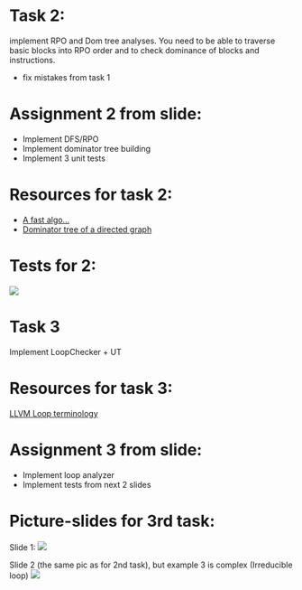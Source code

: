 # Task 2:
implement RPO and Dom tree analyses. You need to be able to traverse basic blocks into RPO order and to check
dominance of blocks and instructions.
+ fix mistakes from task 1

# Assignment 2 from slide:
* Implement DFS/RPO
* Implement dominator tree building
* Implement 3 unit tests

# Resources for task 2:
* [A fast algo...](https://www.cs.princeton.edu/courses/archive/fall03/cs528/handouts/a%20fast%20algorithm%20for%20finding.pdf)
* [Dominator tree of a directed graph](https://tanujkhattar.wordpress.com/2016/01/11/dominator-tree-of-a-directed-graph/)

# Tests for 2:
<image src="task2.jpg">


# Task 3
Implement LoopChecker + UT

# Resources for task 3:
[LLVM Loop terminology](https://llvm.org/docs/LoopTerminology.html)

# Assignment 3 from slide:
* Implement loop analyzer
* Implement tests from next 2 slides

# Picture-slides for 3rd task:

Slide 1:
<image src="task31.jpg">

Slide 2 (the same pic as for 2nd task), but example 3 is complex (Irreducible loop)
<image src="task2.jpg">

